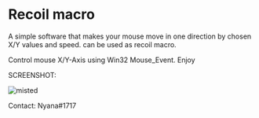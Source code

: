 # Recoil macro

A simple software that makes your mouse move in one direction by chosen X/Y values and speed.
can be used as recoil macro.

Control mouse X/Y-Axis using Win32 Mouse_Event.
Enjoy

SCREENSHOT:

![misted](https://user-images.githubusercontent.com/113756365/190847464-741a44bf-5c37-4f52-a736-6a5535ac59be.PNG)

Contact: Nyana#1717
